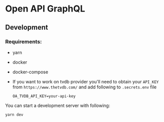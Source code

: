 # Open API GraphQL

## Development

### Requirements:
- yarn
- docker
- docker-compose
- If you want to work on tvdb provider you'll need to obtain your `API_KEY` from `https://www.thetvdb.com/` and add following to `.secrets.env` file

    ```
    OA_TVDB_API_KEY=your-api-key
    ```

You can start a development server with following:
```
yarn dev
```
